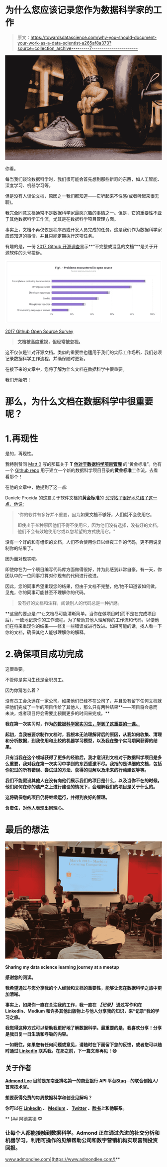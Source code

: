 # 为什么您应该记录您作为数据科学家的工作

> 原文：<https://towardsdatascience.com/why-you-should-document-your-work-as-a-data-scientist-a265af8a373?source=collection_archive---------7----------------------->

![](img/a4462134d41fb59558e5abde93400a32.png)

你看。

每当我们谈论数据科学时，我们很可能会首先想到那些新奇的东西，如人工智能、深度学习、机器学习等。

但是没有人谈论文档，原因之一我们都知道——它听起来不性感(或者听起来很无聊)。

我完全同意文档通常不是数据科学家最感兴趣的事情之一。但是，它的重要性不亚于其他数据科学工作流，尤其是在数据科学项目管理方面。

事实上，文档不再仅仅是程序员或开发人员完成的任务。这是我们作为数据科学家应该知道的事情，并且只能定期执行这项任务。

有趣的是，一份 [2017 Github 开源调查](http://opensourcesurvey.org/2017/)显示**“不完整或混乱的文档”**是关于开源软件的头号投诉。

![](img/3cba9d23e0c2a8b963133dfcc787c1ec.png)

[2017 Github Open Source Survey](http://opensourcesurvey.org/2017/)

> **文档被高度重视，但经常被忽视。**

这不仅仅是针对开源文档。类似的重要性也适用于我们的实际工作场所，我们必须记录数据科学工作流程，并确保随时更新。

在接下来的文章中，您将了解为什么文档在数据科学中很重要。

我们开始吧！

# 那么，为什么文档在数据科学中很重要呢？

# 1.再现性

是的，再现性。

我特别赞同 [Matt.0](https://medium.com/u/459e62b88a2a?source=post_page-----a265af8a373--------------------------------) 写的那篇关于 **T** [**他对于数据科学项目管理**](/the-gold-standard-of-data-science-project-management-13d68c9e85d6) 的“黄金标准”。他有一个 [Github repo](https://github.com/moldach/project-directory) 用于建立一个新的数据科学项目目录的**黄金标准**工作流。去看看那个！

在他的文章中，他提到了这一点:

Daniele Procida 的这篇关于软件文档的**黄金标准**的 [*优秀*帖子很好地总结了这一点，他说:](https://www.divio.com/blog/documentation/)

> “你的软件有多好并不重要，因为**如果文档不够好，人们就不会使用它**。
> 
> 即使出于某种原因他们不得不使用它，因为他们没有选择，没有好的文档，他们不会有效地使用它或以您希望的方式使用它。"

没有一个好的和有组织的文档，人们不会使用你日以继夜工作的代码，更不用说复制你的结果了。

因为面对现实吧。

即使你在为一个项目编写代码库方面做得很好，并为此感到非常自豪。有一天，你团队中的一位同事打算对你现有的代码进行改进。

因此，您的同事希望重现您的结果，但由于文档不完整，他/她不知道该如何做。见鬼，你的同事可能甚至不理解你的代码。

> 没有好的文档和注释，阅读别人的代码总是一种折磨。

**这里的要点是:**让文档尽可能清晰简单。当你在做项目时(而不是在完成项目后)，一致地记录你的工作流程。为了帮助其他人理解你的工作流和代码，以便他们在将来重现你的结果——修复一些错误或进行改进。如果可能的话，找人看一下你的文档，确保其他人能够理解你的解释。

# 2.确保项目成功完成

这很重要。

不管你是实习生还是全职员工。

因为你猜怎么着？

没有员工会永远在一家公司。如果他们已经不在公司了，并且没有留下任何文档就把他们完成了一半的项目传给了其他人，那么只有两种结果**——项目将会悬而未决，或者项目将会需要比预期更多的时间来完成。**

**我在第一次实习时，作为[的数据科学家实习生，学到了这重要的一课。](/my-first-data-scientist-internship-7f7aa2ee4040)**

**起初，当我被要求制作文档时，我根本无法理解背后的原因，从我如何收集、清理和分析数据，到我使用和比较的机器学习模型，以及我在整个实习期间获得的结果。**

**只有当我在这个领域获得了更多的经验后，我才意识到文档对于数据科学项目是多么重要，我对我在第一次实习中学到的东西感激不尽。我指的是详细的文档，包括你犯过的所有错误、尝试过的方法、获得的见解以及未来的行动建议等等。**

**我们不能假设其他人在没有向他们展示我们的项目是什么，以及当你不在的时候，他们如何在你的遗产之上进行建设的情况下，会理解我们的项目是关于什么的。**

**这将确保您的项目仍将继续运行，并得到良好的管理。**

**负责任，对他人表现出同理心。**

# **最后的想法**

**![](img/eff97e818b2c161b443430d873e03751.png)**

**Sharing my data science learning journey at a meetup**

**感谢您的阅读。**

**我希望通过与您分享我的个人经验和文档的重要性，能够让您在数据科学之旅中更加清晰。**

**事实上，如果你一直在关注我的工作，我一直在 ***【记录】*** 通过写作和在 LinkedIn、Medium 和许多其他出版物上与他人分享我的知识，来“记录”我的学习之旅。**

**我觉得这种方式可以帮助我更好地了解数据科学。最重要的是，我喜欢分享！分享是我日复一日生活和呼吸的内容。**

**一如既往，如果您有任何问题或意见，请随时在下面留下您的反馈，或者您可以随时通过 [LinkedIn](https://www.linkedin.com/in/admond1994/) 联系我。在那之前，下一篇文章再见！😄**

## **关于作者**

**[**Admond Lee**](https://www.linkedin.com/in/admond1994/) 目前是东南亚排名第一的商业银行 API 平台[**Staq**](https://www.trystaq.com)**—**的联合创始人/首席技术官。**

**想要获得免费的每周数据科学和创业见解吗？**

**你可以在 [LinkedIn](https://www.linkedin.com/in/admond1994/) 、 [Medium](https://medium.com/@admond1994) 、 [Twitter](https://twitter.com/admond1994) 、[脸书](https://www.facebook.com/admond1994)上和他联系。**

**[](https://www.admondlee.com/) [## 阿德蒙德·李

### 让每个人都能接触到数据科学。Admond 正在通过先进的社交分析和机器学习，利用可操作的见解帮助公司和数字营销机构实现营销投资回报。

www.admondlee.com](https://www.admondlee.com/)**